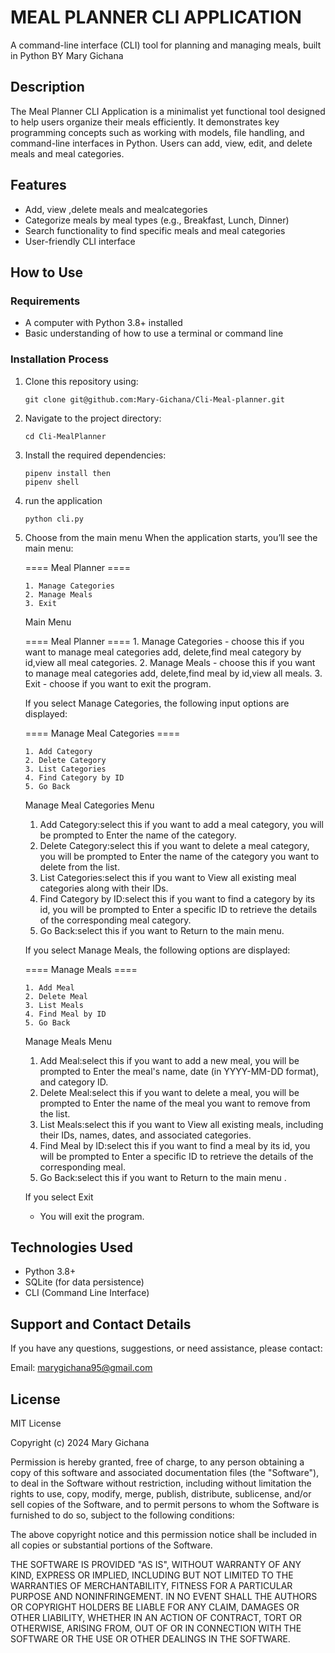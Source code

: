 # MEAL PLANNER CLI APPLICATION

A command-line interface (CLI) tool for planning and managing meals, built in Python
BY Mary Gichana

## Description

The Meal Planner CLI Application is a minimalist yet functional tool designed to help users organize their meals efficiently. It demonstrates key programming concepts such as working with models, file handling, and command-line interfaces in Python. Users can add, view, edit, and delete meals and meal categories.

## Features

- Add, view ,delete meals and mealcategories
- Categorize meals by meal types (e.g., Breakfast, Lunch, Dinner)
- Search functionality to find specific meals and meal categories
- User-friendly CLI interface

## How to Use

### Requirements

- A computer with Python 3.8+ installed
- Basic understanding of how to use a terminal or command line

### Installation Process

1.  Clone this repository using:

    ```
    git clone git@github.com:Mary-Gichana/Cli-Meal-planner.git
    ```

2.  Navigate to the project directory:

    ```
    cd Cli-MealPlanner

    ```

3.  Install the required dependencies:

    ```
    pipenv install then
    pipenv shell

    ```

4.  run the application

    ```
    python cli.py

    ```

5.  Choose from the main menu
    When the application starts, you’ll see the main menu:

    ==== Meal Planner ====

        1. Manage Categories
        2. Manage Meals
        3. Exit

    Main Menu

    ==== Meal Planner ==== 1. Manage Categories - choose this if you want to manage meal categories add, delete,find meal category by id,view all meal categories. 2. Manage Meals - choose this if you want to manage meal categories add, delete,find meal by id,view all meals. 3. Exit - choose if you want to exit the program.

    If you select Manage Categories, the following input options are displayed:

    ==== Manage Meal Categories ====

        1. Add Category
        2. Delete Category
        3. List Categories
        4. Find Category by ID
        5. Go Back

    Manage Meal Categories Menu

    1. Add Category:select this if you want to add a meal category, you will be prompted to Enter the name of the category.
    2. Delete Category:select this if you want to delete a meal category, you will be prompted to Enter the name of the category you want to delete from the list.
    3. List Categories:select this if you want to View all existing meal categories along with their IDs.
    4. Find Category by ID:select this if you want to find a category by its id, you will be prompted to Enter a specific ID to retrieve the details of the corresponding meal category.
    5. Go Back:select this if you want to Return to the main menu.

    If you select Manage Meals, the following options are displayed:

    ==== Manage Meals ====

        1. Add Meal
        2. Delete Meal
        3. List Meals
        4. Find Meal by ID
        5. Go Back

    Manage Meals Menu

    1. Add Meal:select this if you want to add a new meal, you will be prompted to Enter the meal's name, date (in YYYY-MM-DD format), and category ID.
    2. Delete Meal:select this if you want to delete a meal, you will be prompted to Enter the name of the meal you want to remove from the list.
    3. List Meals:select this if you want to View all existing meals, including their IDs, names, dates, and associated categories.
    4. Find Meal by ID:select this if you want to find a meal by its id, you will be prompted to Enter a specific ID to retrieve the details of the corresponding meal.
    5. Go Back:select this if you want to Return to the main menu .

    If you select Exit

    - You will exit the program.

## Technologies Used

- Python 3.8+
- SQLite (for data persistence)
- CLI (Command Line Interface)

## Support and Contact Details

If you have any questions, suggestions, or need assistance, please contact:

Email: marygichana95@gmail.com

## License

MIT License

Copyright (c) 2024 Mary Gichana

Permission is hereby granted, free of charge, to any person obtaining a copy
of this software and associated documentation files (the "Software"), to deal
in the Software without restriction, including without limitation the rights
to use, copy, modify, merge, publish, distribute, sublicense, and/or sell
copies of the Software, and to permit persons to whom the Software is
furnished to do so, subject to the following conditions:

The above copyright notice and this permission notice shall be included in all
copies or substantial portions of the Software.

THE SOFTWARE IS PROVIDED "AS IS", WITHOUT WARRANTY OF ANY KIND, EXPRESS OR
IMPLIED, INCLUDING BUT NOT LIMITED TO THE WARRANTIES OF MERCHANTABILITY,
FITNESS FOR A PARTICULAR PURPOSE AND NONINFRINGEMENT. IN NO EVENT SHALL THE
AUTHORS OR COPYRIGHT HOLDERS BE LIABLE FOR ANY CLAIM, DAMAGES OR OTHER
LIABILITY, WHETHER IN AN ACTION OF CONTRACT, TORT OR OTHERWISE, ARISING FROM,
OUT OF OR IN CONNECTION WITH THE SOFTWARE OR THE USE OR OTHER DEALINGS IN THE
SOFTWARE.
